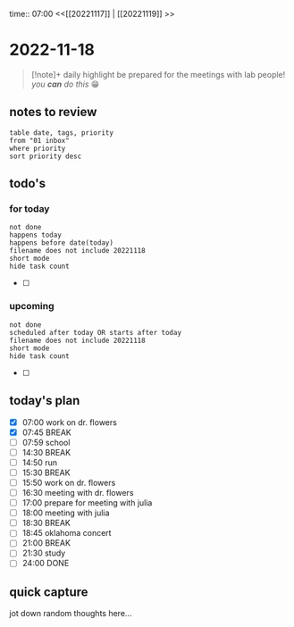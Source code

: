 time:: 07:00
<<[[20221117]] | [[20221119]] >>
# 2022-11-18

>[!note]+ daily highlight
>be prepared for the meetings with lab people! *you **can** do this* 😁

## notes to review
```dataview
table date, tags, priority
from "01 inbox"
where priority
sort priority desc
```
## todo's
### for today
```tasks
not done
happens today
happens before date(today)
filename does not include 20221118
short mode
hide task count
```
- [ ] 
### upcoming
```tasks
not done
scheduled after today OR starts after today
filename does not include 20221118
short mode
hide task count
```
- [ ] 
## today's plan
- [x] 07:00 work on dr. flowers
- [x] 07:45 BREAK
- [ ] 07:59 school
- [ ] 14:30 BREAK
- [ ] 14:50 run
- [ ] 15:30 BREAK
- [ ] 15:50 work on dr. flowers
- [ ] 16:30 meeting with dr. flowers
- [ ] 17:00 prepare for meeting with julia
- [ ] 18:00 meeting with julia
- [ ] 18:30 BREAK
- [ ] 18:45 oklahoma concert
- [ ] 21:00 BREAK
- [ ] 21:30 study
- [ ] 24:00 DONE

## quick capture
jot down random thoughts here...